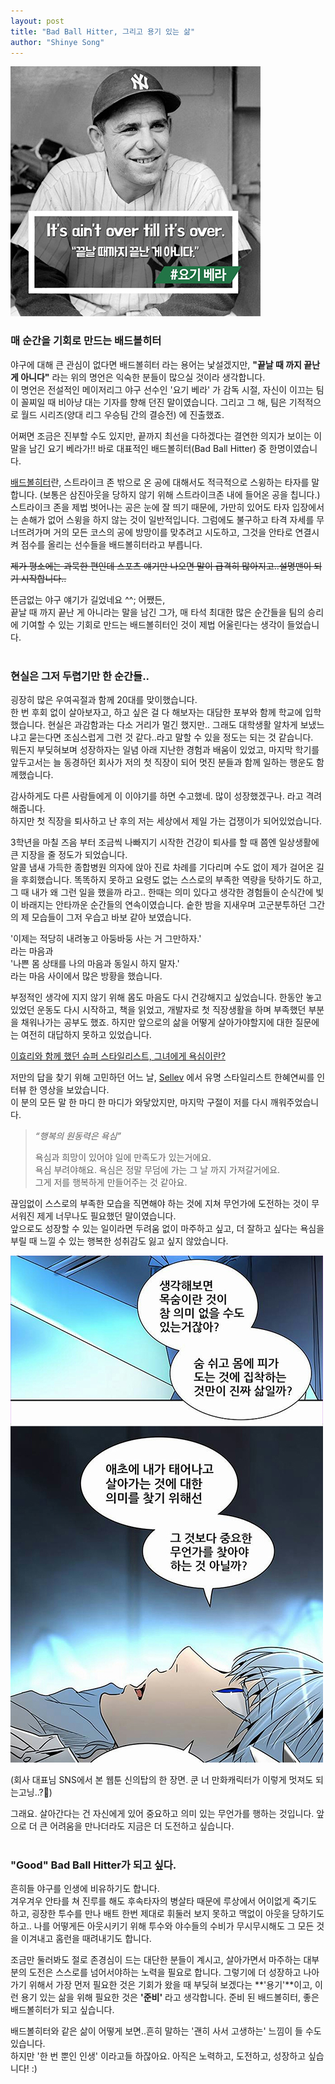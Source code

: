 ```yaml
---
layout: post
title: "Bad Ball Hitter, 그리고 용기 있는 삶"
author: "Shinye Song"
---
```


![대체텍스트](../assets/yogiberra.jpg) 

### 매 순간을 기회로 만드는 배드볼히터

야구에 대해 큰 관심이 없다면 배드볼히터 라는 용어는 낯설겠지만, **"끝날 때 까지 끝난 게 아니다"** 라는 위의 명언은 익숙한 분들이 많으실 것이라 생각합니다. <br>이 명언은 전설적인 메이저리그 야구 선수인 '요기 베라' 가 감독 시절, 자신이 이끄는 팀이 꼴찌일 때 비아냥 대는 기자를 향해 던진 말이였습니다. 그리고 그 해, 팀은 기적적으로 월드 시리즈(양대 리그 우승팀 간의 결승전) 에 진출했죠. 

어쩌면 조금은 진부할 수도 있지만, 끝까지 최선을 다하겠다는 결연한 의지가 보이는 이 말을 남긴 요기 베라가!! 바로 대표적인 배드볼히터(Bad Ball Hitter) 중 한명이였습니다.

[배드볼히터](http://suxism.com/?p=772)란, 스트라이크 존 밖으로 온 공에 대해서도 적극적으로 스윙하는 타자를 말합니다. (보통은 삼진아웃을 당하지 않기 위해 스트라이크존 내에 들어온 공을 칩니다.) <br>스트라이크 존을 제법 벗어나는 공은 눈에 잘 띄기 때문에, 가만히 있어도 타자 입장에서는 손해가 없어 스윙을 하지 않는 것이 일반적입니다. 그럼에도 불구하고 타격 자세를 무너뜨려가며 거의 모든 코스의 공에 방망이를 맞추려고 시도하고, 그것을 안타로 연결시켜 점수를 올리는 선수들을 배드볼히터라고 부릅니다. 

~~제가 평소에는 과묵한 편인데 스포츠 얘기만 나오면 말이 급격히 많아지고..설명맨이 되기 시작합니다..~~

뜬금없는 야구 얘기가 길었네요 ^^; 어쨌든,<br>끝날 때 까지 끝난 게 아니라는 말을 남긴 그가, 매 타석 최대한 많은 순간들을 팀의 승리에 기여할 수 있는 기회로 만드는 배드볼히터인 것이 제법 어울린다는 생각이 들었습니다.<br><br>

### 현실은 그저 두렵기만 한 순간들..

굉장히 많은 우여곡절과 함께 20대를 맞이했습니다.<br>한 번 후회 없이 살아보자고, 하고 싶은 걸 다 해보자는 대담한 포부와 함께 학교에 입학했습니다. 현실은 과감함과는 다소 거리가 멀긴 했지만.. 그래도 대학생활 알차게 보냈느냐고 묻는다면 조심스럽게 그런 것 같다..라고 말할 수 있을 정도는 되는 것 같습니다.<br>뭐든지 부딪혀보며 성장하자는 일념 아래 지난한 경험과 배움이 있었고, 마지막 학기를 앞두고서는 늘 동경하던 회사가 저의 첫 직장이 되어 멋진 분들과 함께 일하는 행운도 함께했습니다. 

감사하게도 다른 사람들에게 이 이야기를 하면 수고했네. 많이 성장했겠구나. 라고 격려해줍니다.<br>하지만 첫 직장을 퇴사하고 난 후의 저는 세상에서 제일 가는 겁쟁이가 되어있었습니다. 

3학년을 마칠 즈음 부터 조금씩 나빠지기 시작한 건강이 퇴사를 할 때 쯤엔 일상생활에 큰 지장을 줄 정도가 되었습니다.<br> 알콜 냄새 가득한 종합병원 의자에 앉아 진료 차례를 기다리며 수도 없이 제가 걸어온 길을 후회했습니다. 똑똑하지 못하고 요령도 없는 스스로의 부족한 역량을 탓하기도 하고, 그 때 내가 왜 그런 일을 했을까 라고.. 한때는 의미 있다고 생각한 경험들이 순식간에 빛이 바래지는 안타까운 순간들의 연속이였습니다. 숱한 밤을 지새우며 고군분투하던 그간의 제 모습들이 그저 우습고 바보 같아 보였습니다.

'이제는 적당히 내려놓고 아둥바둥 사는 거 그만하자.'<br> 라는 마음과<br>'나쁜 몸 상태를 나의 마음과 동일시 하지 말자.'<br> 라는 마음 사이에서 많은 방황을 했습니다. 

부정적인 생각에 지지 않기 위해 몸도 마음도 다시 건강해지고 싶었습니다. 한동안 놓고 있었던 운동도 다시 시작하고, 책을 읽었고, 개발자로 첫 직장생활을 하며 부족했던 부분을 채워나가는 공부도 했죠. 하지만 앞으로의 삶을 어떻게 살아가야할지에 대한 질문에는 여전히 대답하지 못하고 있었습니다.

[이효리와 함께 했던 슈퍼 스타일리스트, 그녀에게 욕심이란?](https://youtu.be/ShgJXo4YU4w)

저만의 답을 찾기 위해 고민하던 어느 날, [Sellev](https://www.youtube.com/channel/UCFy5Cj0Z-5ruLN2kKO0aH0A/) 에서 유명 스타일리스트 한혜연씨를 인터뷰 한 영상을 보았습니다.<br>이 분의 모든 말 한 마디 한 마디가 와닿았지만, 마지막 구절이 저를 다시 깨워주었습니다.

>  *“행복의 원동력은 욕심”*
>
> 욕심과 희망이 있어야 일에 만족도가 있는거에요.<br>욕심 부려야해요. 욕심은 정말 무덤에 가는 그 날 까지 가져갈거에요.<br>그게 저를 행복하게 만들어주는 것 같아요.

끊임없이 스스로의 부족한 모습을 직면해야 하는 것에 지쳐 무언가에 도전하는 것이 무서워진 제게 너무나도 필요했던 말이였습니다.<br>앞으로도 성장할 수 있는 일이라면 두려움 없이 마주하고 싶고, 더 잘하고 싶다는 욕심을 부릴 때 느낄 수 있는 행복한 성취감도 잃고 싶지 않았습니다. <br>

![](../assets/pic1.jpg)

(회사 대표님 SNS에서 본 웹툰 신의탑의 한 장면. 쿤 너 만화캐릭터가 이렇게 멋져도 되는고닝..?🙂)

그래요. 살아간다는 건 자신에게 있어 중요하고 의미 있는 무언가를 행하는 것입니다. 앞으로 더 큰 어려움을 만나더라도 지금은 더 도전하고 싶습니다.<br><br>



### "Good" Bad Ball Hitter가 되고 싶다.

흔히들 야구를 인생에 비유하기도 합니다.<br>겨우겨우 안타를 쳐 진루를 해도 후속타자의 병살타 때문에 루상에서 어이없게 죽기도 하고, 굉장한 투수를 만나 배트 한번 제대로 휘둘러 보지 못하고 맥없이 아웃을 당하기도 하고.. 나를 어떻게든 아웃시키기 위해 투수와 야수들의 수비가 무시무시해도 그 모든 것을 이겨내고 홈런을 때려내기도 합니다.

조금만 둘러봐도 절로 존경심이 드는 대단한 분들이 계시고, 살아가면서 마주하는 대부분의 도전은 스스로를 넘어서야하는 노력을 필요로 합니다. 그렇기에 더 성장하고 나아가기 위해서 가장 먼저 필요한 것은 기회가 왔을 때 부딪혀 보겠다는 **'용기'**이고, 이런 용기 있는 삶을 위해 필요한 것은 **'준비'** 라고 생각합니다. 준비 된 배드볼히터, 좋은 배드볼히터가 되고 싶습니다.

배드볼히터와 같은 삶이 어떻게 보면..흔히 말하는 '괜히 사서 고생하는' 느낌이 들 수도 있습니다. <br>하지만 '한 번 뿐인 인생' 이라고들 하잖아요. 아직은 노력하고, 도전하고, 성장하고 싶습니다! :)

